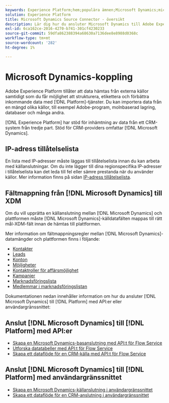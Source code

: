 ```yaml
---
keywords: Experience Platform;hem;populära ämnen;Microsoft Dynamics;microsoft dynamics;dynamics;Dynamics
solution: Experience Platform
title: Microsoft Dynamics Source Connector - översikt
description: Lär dig hur du ansluter Microsoft Dynamics till Adobe Experience Platform med API:er eller användargränssnittet.
exl-id: 6ca162ce-2016-4270-b741-301cf4230233
source-git-commit: 59dfa862388394a68630a7136dee8e8988d0368c
workflow-type: tm+mt
source-wordcount: '282'
ht-degree: 1%

---
```


# Microsoft Dynamics-koppling

Adobe Experience Platform tillåter att data hämtas från externa källor samtidigt som du får möjlighet att strukturera, etikettera och förbättra inkommande data med [!DNL Platform]-tjänster. Du kan importera data från en mängd olika källor, till exempel Adobe-program, molnbaserad lagring, databaser och många andra.

[!DNL Experience Platform] har stöd för inhämtning av data från ett CRM-system från tredje part. Stöd för CRM-providers omfattar [!DNL Microsoft Dynamics].

## IP-adress tillåtelselista

En lista med IP-adresser måste läggas till tillåtelselista innan du kan arbeta med källanslutningar. Om du inte lägger till dina regionspecifika IP-adresser i tillåtelselista kan det leda till fel eller sämre prestanda när du använder källor. Mer information finns på sidan [IP-adress tillåtelselista](../../ip-address-allow-list.md).

## Fältmappning från [!DNL Microsoft Dynamics] till XDM

Om du vill upprätta en källanslutning mellan [!DNL Microsoft Dynamics] och plattformen måste [!DNL Microsoft Dynamics]-källdatafälten mappas till rätt mål-XDM-fält innan de hämtas till plattformen.

Mer information om fältmappningsregler mellan [!DNL Microsoft Dynamics]-datamängder och plattformen finns i följande:

- [Kontakter](../adobe-applications/mapping/dynamics.md#contacts)
- [Leads](../adobe-applications/mapping/dynamics.md#leads)
- [Konton](../adobe-applications/mapping/dynamics.md#accounts)
- [Möjligheter](../adobe-applications/mapping/dynamics.md#opportunities)
- [Kontaktroller för affärsmöjlighet](../adobe-applications/mapping/dynamics.md#opportunity-contact-roles)
- [Kampanjer](../adobe-applications/mapping/dynamics.md#campaigns)
- [Marknadsföringslista](../adobe-applications/mapping/dynamics.md#marketing-list)
- [Medlemmar i marknadsföringslistan](../adobe-applications/mapping/dynamics.md#marketing-list-members)

Dokumentationen nedan innehåller information om hur du ansluter [!DNL Microsoft Dynamics] till [!DNL Platform] med API:er eller användargränssnittet:

## Anslut [!DNL Microsoft Dynamics] till [!DNL Platform] med API:er

- [Skapa en Microsoft Dynamics-basanslutning med API:t för Flow Service](../../tutorials/api/create/crm/ms-dynamics.md)
- [Utforska datatabeller med API:t för Flow Service](../../tutorials/api/explore/tabular.md)
- [Skapa ett dataflöde för en CRM-källa med API:t för Flow Service](../../tutorials/api/collect/crm.md)

## Anslut [!DNL Microsoft Dynamics] till [!DNL Platform] med användargränssnittet

- [Skapa en Microsoft Dynamics-källanslutning i användargränssnittet](../../tutorials/ui/create/crm/dynamics.md)
- [Skapa ett dataflöde för en CRM-anslutning i användargränssnittet](../../tutorials/ui/dataflow/crm.md)
